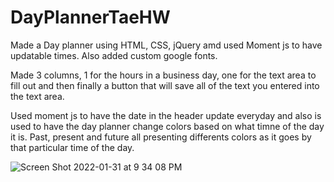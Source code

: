 # DayPlannerTaeHW

Made a Day planner using HTML, CSS, jQuery amd used Moment js to have updatable times. Also added custom google fonts.

Made 3 columns, 1 for the hours in a business day, one for the text area to fill out and then finally a button that will save all of the text you entered into the text area.

Used moment js to have the date in the header update everyday and also is used to have the day planner change colors based on what timne of the day it is. Past, present and future all presenting differents colors as it goes by that particular time of the day.

![Screen Shot 2022-01-31 at 9 34 08 PM](https://user-images.githubusercontent.com/96415684/151905592-29d509e1-e716-4bff-bc09-ed477943160d.png)
